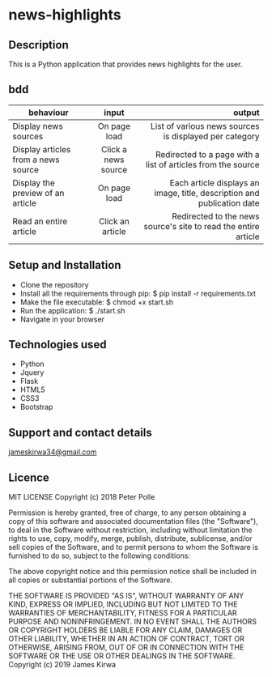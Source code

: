 # news-highlights

## Description

This is a Python application that provides news highlights for the user.

## bdd

| behaviour  |  input        |  output|
|------------|:-------------:|------:|
| Display news sources  | On page load| List of various news sources is displayed per category |
|Display articles from a news source|Click a news source|Redirected to a page with a list of articles from the source|
|Display the preview of an article|On page load|Each article displays an image, title, description and publication date|
|Read an entire article|Click an article|Redirected to the news source's site to read the entire article|

## Setup and Installation

* Clone the repository
* Install all the requirements through pip: $ pip install -r requirements.txt
* Make the file executable: $ chmod +x start.sh
* Run the application: $ ./start.sh
* Navigate in your browser

## Technologies used

* Python
* Jquery
* Flask
* HTML5
* CSS3
* Bootstrap

## Support and contact details

jameskirwa34@gmail.com

## Licence

MIT LICENSE
Copyright (c) 2018 Peter Polle

Permission is hereby granted, free of charge, to any person obtaining a copy of this software and associated documentation files (the "Software"), to deal in the Software without restriction, including without limitation the rights to use, copy, modify, merge, publish, distribute, sublicense, and/or sell copies of the Software, and to permit persons to whom the Software is furnished to do so, subject to the following conditions:

The above copyright notice and this permission notice shall be included in all copies or substantial portions of the Software.

THE SOFTWARE IS PROVIDED "AS IS", WITHOUT WARRANTY OF ANY KIND, EXPRESS OR IMPLIED, INCLUDING BUT NOT LIMITED TO THE WARRANTIES OF MERCHANTABILITY, FITNESS FOR A PARTICULAR PURPOSE AND NONINFRINGEMENT. IN NO EVENT SHALL THE AUTHORS OR COPYRIGHT HOLDERS BE LIABLE FOR ANY CLAIM, DAMAGES OR OTHER LIABILITY, WHETHER IN AN ACTION OF CONTRACT, TORT OR OTHERWISE, ARISING FROM, OUT OF OR IN CONNECTION WITH THE SOFTWARE OR THE USE OR OTHER DEALINGS IN THE SOFTWARE.
Copyright (c) 2019 James Kirwa
